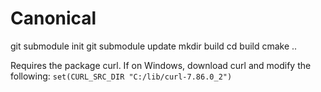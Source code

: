 # Canonical

git submodule init
git submodule update
mkdir build
cd build
cmake ..

Requires the package curl.
If on Windows, download curl and modify the following:
```set(CURL_SRC_DIR "C:/lib/curl-7.86.0_2")```


